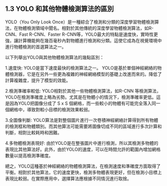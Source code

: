 ## 1.3 YOLO 和其他物體檢測算法的區別

YOLO（You Only Look Once）是一種綜合了檢測和分類的深度學習物體檢測算法，在物體檢測領域中聞名。相對於其他傳統的深度學習物體檢測算法，如R-CNN、Fast R-CNN、Faster R-CNN等，YOLO最大的特點是速度快，實時性更強，讓計算機能夠在幾百毫秒內對物體進行檢測和分類。這使它成為在視覺環境中進行物體檢測的首選算法之一。

以下列舉出YOLO與其他物體檢測算法的幾點區別：

1.速度快: YOLO是當下速度最快的檢測算法之一。 YOLO是基於單個神經網絡的物體檢測器，它是在另外一些更為複雜的神經網絡模型的基礎上改進而來的。降低了計算複雜度，提升了模型的效能。

2.檢測準確率較低: YOLO相對於其他一些物體檢測算法，如R-CNN 等檢測算法，YOLO在檢測準確度上略為劣勢。尤其是在物體小的情況下，檢測準確率更低。這是因為YOLO把圖像分成了 S x S 個網格，而一些較小的物體有可能完全落入同一個網格中，導致對較小目標的檢測效果較弱。

3.全圖像判斷: YOLO算法是對整個圖片進行一次卷積神經網絡計算得到所有物體的檢測框和物體類別。而其他算法可能需要將圖像切成不同的區域進行多次計算和判斷，相對比較耗時和困難。

4.多物體檢測表現好: 由於YOLO是在整張圖片中進行檢測，所以其檢測多物體的表現比其他算法好。此外，由於YOLO的速度，可以在時間允許的範圍內增加網格數量以提高檢測準確度。

總之，YOLO這種基於神經網絡的物體檢測算法，在檢測速度和準確度方面取得了平衡。相對於其他算法，它的速度更快，檢測多物體表現更好，但在檢測小目標上表現比較弱。在實際應用中，選擇算法應根據不同情況進行取捨。
